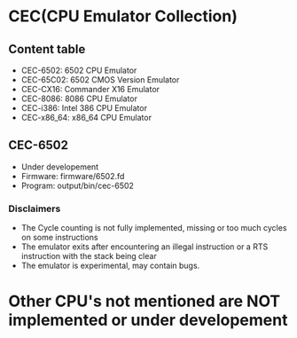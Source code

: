 # CEC(CPU Emulator Collection)

## Content table

- CEC-6502: 6502 CPU Emulator
- CEC-65C02: 6502 CMOS Version Emulator
- CEC-CX16: Commander X16 Emulator
- CEC-8086: 8086 CPU Emulator
- CEC-i386: Intel 386 CPU Emulator
- CEC-x86_64: x86_64 CPU Emulator

## CEC-6502

- Under developement
- Firmware: firmware/6502.fd
- Program: output/bin/cec-6502

### Disclaimers

- The Cycle counting is not fully implemented, missing or too much cycles on some instructions
- The emulator exits after encountering an illegal instruction or a RTS instruction with the stack being clear
- The emulator is experimental, may contain bugs.

# Other CPU's not mentioned are NOT implemented or under developement
